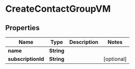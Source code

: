 

# CreateContactGroupVM


## Properties

| Name | Type | Description | Notes |
|------------ | ------------- | ------------- | -------------|
|**name** | **String** |  |  |
|**subscriptionId** | **String** |  |  [optional] |



